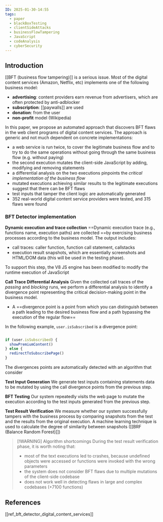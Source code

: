 ```yaml
---
ID: 2025-01-30-14:55
tags:
  - paper
  - blackBoxTesting
  - clientSideAttacks
  - businessFlowTampering
  - JavaScript
  - codeAnalysis
  - cyberSecurity
---
```

## Introduction

[[BFT (business flow tampering)]] is a serious issue. Most of the digital content services (Amazon, Netflix, etc) implements one of the following business model:
- **advertising**: content providers earn revenue from advertisers, which are often protected by anti-adblocker
- **subscription**: [[paywalls]] are used 
- **donation**: from the user
- **non-profit** model (Wikipedia)

In this paper, we propose an automated approach that discovers BFT flaws in the web client programs of digital content services. The approach is generic and not much dependent on concrete implementations:
- a web service is run twice, to cover the legitimate business flow and to try to do the same operations without going through the same business flow (e.g. without paying)
- the second execution mutates the client-side JavaScript by adding, modifying and removing statements
- a differential analysis on the two executions pinpoints the *critical implementation of the business flow*
- mutated executions achieving similar results to the legitimate executions suggest that there can be BFT flaws
- test inputs that tamper the client logic are automatically generated
- 352 real-world digital content service providers were tested, and 315 flaws were found

### BFT Detector implementation

**Dynamic execution and trace collection**
==Dynamic execution trace (e.g., functions name, execution paths) are collected ==by exercising business processes according to the business model. The output includes:
- call traces: caller function, function call statement, callstacks
- execution result snapshots, which are essentially screenshots and HTML/DOM data (this will be used in the testing phase).

To support this step, the V8 JS engine has been modified to modify the runtime execution of JavaScript

**Call Trace Differential Analysis**
Given the collected call traces of the <i title="access to premium content with a premium subscription">passing</i> and <i title="being redirect to the subscription page while trying to access to premium content">blocking</i> runs, we perform a differential analysis to identify a divergence point representing the critical decision-making point in the business model.
-  A ==divergence point is a point from which you can distinguish between a path leading to the desired business flow and a path bypassing the execution of the regular flow==

In the following example, `user.isSubscribed` is a divergence point:

```JavaScript

if (user.isSubscribed) {
  showPremiumContent()
} else {
  redirectToSubscribePage()
}
```

The divergences points are automatically detected with an algorithm that consider

**Test Input Generation**
We generate test inputs containing statements data to be mutated by using the call divergence points from the previous step.

**BFT Testing**
Our system repeatedly visits the web page to mutate the execution according to the test inputs generated from the previous step.

**Test Result Verification**
We measure whether our system successfully tampers with the business process by comparing snapshots from the test and the results from the original execution. A machine learning technique is used to calculate the degree of similarity between snapshots ([[BRF (Balance Random Forest)]])


> [!WARNING] Algorithm shortcomings
> During the test result verification phase, it is worth noting that:
> - most of the text executions led to crashes, because undefined objects were accessed or functions were invoked with the wrong parameters
> - the system does not consider BFT flaws due to multiple mutations of the client-side codebase
> - does not work well in detecting flaws in large and complex codebases (+7100 functions)

## References
[[ref_bft_detector_digital_content_services]]